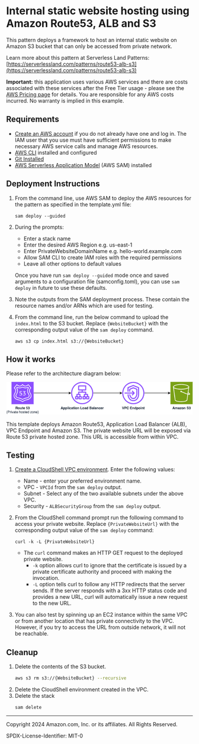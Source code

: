 # Internal static website hosting using Amazon Route53, ALB and S3

This pattern deploys a framework to host an internal static website on Amazon S3 bucket that can only be accessed from private network. 

Learn more about this pattern at Serverless Land Patterns: [https://serverlessland.com/patterns/route53-alb-s3](https://serverlessland.com/patterns/route53-alb-s3)

**Important:** this application uses various AWS services and there are costs associated with these services after the Free Tier usage - please see the [AWS Pricing page](https://aws.amazon.com/pricing/) for details. You are responsible for any AWS costs incurred. No warranty is implied in this example.

## Requirements

* [Create an AWS account](https://portal.aws.amazon.com/gp/aws/developer/registration/index.html) if you do not already have one and log in. The IAM user that you use must have sufficient permissions to make necessary AWS service calls and manage AWS resources.
* [AWS CLI](https://docs.aws.amazon.com/cli/latest/userguide/install-cliv2.html) installed and configured
* [Git Installed](https://git-scm.com/book/en/v2/Getting-Started-Installing-Git)
* [AWS Serverless Application Model](https://docs.aws.amazon.com/serverless-application-model/latest/developerguide/serverless-sam-cli-install.html) (AWS SAM) installed

## Deployment Instructions

1. From the command line, use AWS SAM to deploy the AWS resources for the pattern as specified in the template.yml file:
    ```
    sam deploy --guided
    ```
2. During the prompts:
    * Enter a stack name
    * Enter the desired AWS Region e.g. us-east-1 
    * Enter PrivateWebsiteDomainName e.g. hello-world.example.com
    * Allow SAM CLI to create IAM roles with the required permissions
    * Leave all other options to default values

    Once you have run `sam deploy --guided` mode once and saved arguments to a configuration file (samconfig.toml), you can use `sam deploy` in future to use these defaults.

3. Note the outputs from the SAM deployment process. These contain the resource names and/or ARNs which are used for testing.

4. From the command line, run the below command to upload the `index.html` to the S3 bucket. Replace `{WebsiteBucket}` with the corresponding output value of the `sam deploy` command.
    ```
    aws s3 cp index.html s3://{WebsiteBucket}
    ```

## How it works

Please refer to the architecture diagram below:

![End to End Architecture](architecture.png)

This template deploys Amazon Route53, Application Load Balancer (ALB), VPC Endpoint and Amazon S3. The private website URL will be exposed via Route 53 private hosted zone. This URL is accessible from within VPC.

## Testing

1. [Create a CloudShell VPC environment](https://docs.aws.amazon.com/cloudshell/latest/userguide/creating-vpc-environment.html). Enter the following values:
    * Name - enter your preferred environment name.
    * VPC - `VPCId` from the `sam deploy` output.
    * Subnet - Select any of the two available subnets under the above VPC.
    * Security - `ALBSecurityGroup` from the `sam deploy` output.

2. From the CloudShell command prompt run the following command to access your private website. Replace `{PrivateWebsiteUrl}` with the corresponding output value of the `sam deploy` command:
    ```
    curl -k -L {PrivateWebsiteUrl}   
    ```
   - The `curl` command makes an HTTP GET request to the deployed private website.
     - `-k` option allows curl to ignore that the certificate is issued by a private certificate authority and proceed with making the invocation. 
     - `-L` option tells curl to follow any HTTP redirects that the server sends. If the server responds with a 3xx HTTP status code and provides a new URL, curl will automatically issue a new request to the new URL.

3. You can also test by spinning up an EC2 instance within the same VPC or from another location that has private connectivity to the VPC. However, if you try to access the URL from outside network, it will not be reachable.

## Cleanup
 
1. Delete the contents of the S3 bucket.
    ```bash
    aws s3 rm s3://{WebsiteBucket} --recursive
    ```
2. Delete the CloudShell environment created in the VPC.   
3. Delete the stack
    ```bash
    sam delete
    ```

----
Copyright 2024 Amazon.com, Inc. or its affiliates. All Rights Reserved.

SPDX-License-Identifier: MIT-0
